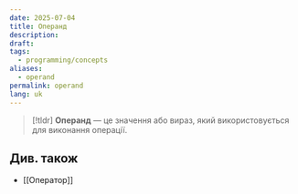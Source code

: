 ```yaml
---
date: 2025-07-04
title: Операнд
description: 
draft: 
tags:
  - programming/concepts
aliases:
  - operand
permalink: operand
lang: uk
---
```


> [!tldr]
> **Операнд** — це значення або вираз, який використовується для виконання операції.

## Див. також

- [[Оператор]]